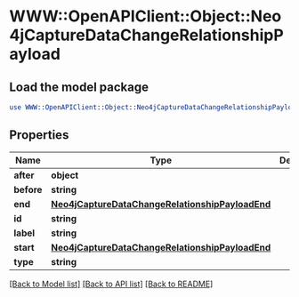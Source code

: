 # WWW::OpenAPIClient::Object::Neo4jCaptureDataChangeRelationshipPayload

## Load the model package
```perl
use WWW::OpenAPIClient::Object::Neo4jCaptureDataChangeRelationshipPayload;
```

## Properties
Name | Type | Description | Notes
------------ | ------------- | ------------- | -------------
**after** | **object** |  | 
**before** | **string** |  | 
**end** | [**Neo4jCaptureDataChangeRelationshipPayloadEnd**](Neo4jCaptureDataChangeRelationshipPayloadEnd.md) |  | 
**id** | **string** |  | 
**label** | **string** |  | 
**start** | [**Neo4jCaptureDataChangeRelationshipPayloadEnd**](Neo4jCaptureDataChangeRelationshipPayloadEnd.md) |  | 
**type** | **string** |  | 

[[Back to Model list]](../README.md#documentation-for-models) [[Back to API list]](../README.md#documentation-for-api-endpoints) [[Back to README]](../README.md)


